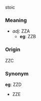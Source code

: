 stoic
### Meaning
+ _adj_: ZZA
    + __eg__: ZZB

### Origin

ZZC

### Synonym

__eg__: ZZD

+ ZZE



